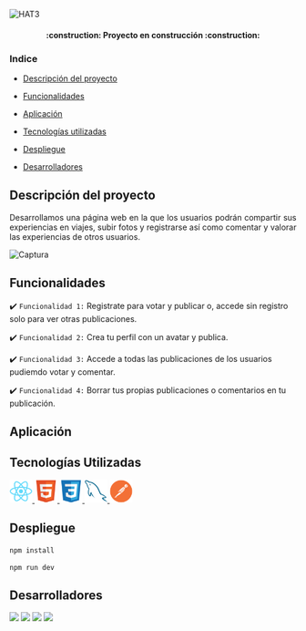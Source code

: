 
![HAT3](https://github.com/Cristianfteijeiro/FinalProject-HAB-GroupD/assets/131007339/40de0694-9dd3-45e7-b55d-a894f5a39b27)

<h4 align="center">
:construction: Proyecto en construcción :construction:
</h4>


### Indice 

- [Descripción del proyecto](#descripcion-dl-proyecto)

- [Funcionalidades](#funcionalidades)

- [Aplicación](#aplicacion)

- [Tecnologías utilizadas](#tecnologias-utilizadas)

- [Despliegue](#despliegue)

- [Desarrolladores](#desarrolladores)

## Descripción del proyecto

<p align="justify">
 Desarrollamos una página web en la que los usuarios podrán compartir sus experiencias en viajes, subir fotos y registrarse
 así como comentar y valorar las experiencias de otros usuarios.
</p>

 ![Captura](https://github.com/Cristianfteijeiro/FinalProject-HAB-GroupD/assets/131007339/f12338d8-eac3-4aa5-b362-aafc2b9856e3)

  ## Funcionalidades

:heavy_check_mark: `Funcionalidad 1:` Registrate para votar y publicar o, accede sin registro solo para ver otras publicaciones.

:heavy_check_mark: `Funcionalidad 2:` Crea tu perfil con un avatar y publica.

:heavy_check_mark: `Funcionalidad 3:` Accede a todas las publicaciones de los usuarios pudiemdo votar y comentar.

:heavy_check_mark: `Funcionalidad 4:` Borrar tus propias publicaciones o comentarios en tu publicación.

  ## Aplicación 



  ## Tecnologías Utilizadas

<a href="https://www.react.com" target="_blank"> <img src="https://raw.githubusercontent.com/devicons/devicon/master/icons/react/react-original.svg" alt="react" width="40" height="40"/> </a> 
<a href="https://www.html.com" target="_blank"> <img src="https://raw.githubusercontent.com/devicons/devicon/master/icons/html5/html5-original.svg" alt="html" width="40" height="40"/> </a> 
<a href="https://www.css3.com" target="_blank"> <img src="https://raw.githubusercontent.com/devicons/devicon/master/icons/css3/css3-original.svg" alt="css" width="40" height="40"/> </a> 
<a href="https://www.mysql.com" target="_blank"> <img src="https://raw.githubusercontent.com/devicons/devicon/master/icons/mysql/mysql-original.svg" alt="mysql" width="40" height="40"/> </a> 
<a href="https://www.postman.com" target="_blank"> <img src="https://raw.githubusercontent.com/devicons/devicon/master/icons/postman/postman-original.svg" alt="postman" width="40" height="40"/> </a> 

  
  ## Despliegue

  ```shell
npm install
```
```shell
npm run dev
```

  ## Desarrolladores
<a href="https://www.linkedin.com/in/danielnovootero" target ="blank"> <img src="https://github.com/Cristianfteijeiro/FinalProject-HAB-GroupD/assets/131007339/96bb316b-6a0b-4549-ac7c-46b3ce3f7c64"/></a>
<a href="https://www.linkedin.com/in/fran-bana-vazquez" target="blank"> <img src="https://github.com/Cristianfteijeiro/FinalProject-HAB-GroupD/assets/131007339/65d7fe12-776e-4b12-87c7-bd369d02416c"/></a>
<a href="https://www.linkedin.com/in/cristianfteijeiro" target="blank"> <img src="https://github.com/Cristianfteijeiro/FinalProject-HAB-GroupD/assets/131007339/31b3a523-8cb1-4228-b7dc-e237569035bf"/></a>
<a href="https://www.linkedin.com/in/angelalonghigarcia" target="blank"> <img src="https://github.com/Cristianfteijeiro/FinalProject-HAB-GroupD/assets/131007339/7ce0b109-2044-41c9-b1b7-27c5be6682a9"/></a>
